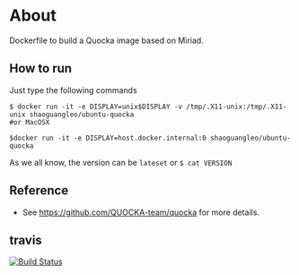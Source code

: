 # About

Dockerfile to build a Quocka image based on Miriad.

## How to run

Just type the following commands

```
$ docker run -it -e DISPLAY=unix$DISPLAY -v /tmp/.X11-unix:/tmp/.X11-unix shaoguangleo/ubuntu-quocka
#or MacOSX

$docker run -it -e DISPLAY=host.docker.internal:0 shaoguangleo/ubuntu-quocka
```

As we all know, the version can be `lateset` or `$ cat VERSION`

## Reference

- See https://github.com/QUOCKA-team/quocka for more details.

## travis

[![Build Status](https://www.travis-ci.org/shaoguangleo/AstroSoft.svg?branch=master)](https://www.travis-ci.org/shaoguangleo/AstroSoft)
